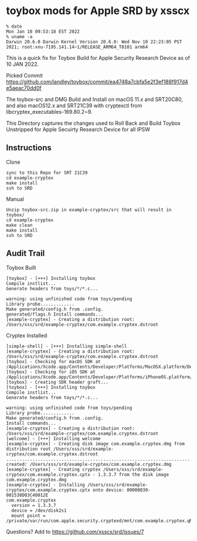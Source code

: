 # toybox mods for Apple SRD by xsscx
```
% date
Mon Jan 10 09:53:18 EST 2022
% uname -a
Darwin 20.6.0 Darwin Kernel Version 20.6.0: Wed Nov 10 22:23:05 PST 2021; root:xnu-7195.141.14~1/RELEASE_ARM64_T8101 arm64
```
This is a quick fix for Toybox Build for Apple Security Research Device as of 10 JAN 2022.

Picked Commit https://github.com/landley/toybox/commit/ea4748a7cbfa5e2f3ef188f917d4e5aeac70dd0f

The toybox-src and DMG Build and Install on macOS 11.x and SRT20C80, and also macOS12.x and SRT21C39 with cryptexctl from libcryptex_executables-169.80.2~9.

This Directory captures the changes used to Roll Back and Build Toybox Unstripped for Apple Secuirty Research Device for all IPSW

Instructions
------
Clone
```
sync to this Repo for SRT 21C39
cd example-cryptex
make install
ssh to SRD
```
Manual
```
Unzip toybox-src.zip in example-cryptex/src that will result in toybox/
cd example-cryptex
make clean
make install
ssh to SRD
```

Audit Trail
----
Toybox Built
```
[toybox] - [+++] Installing toybox
Compile instlist...
Generate headers from toys/*/*.c...

warning: using unfinished code from toys/pending
Library probe.............
Make generated/config.h from .config.
generated/flags.h Install commands...
[example-cryptex] - Creating a distribution root: /Users/xss/srd/example-cryptex/com.example.cryptex.dstroot
```
Cryptex Installed
```
[simple-shell] - [+++] Installing simple-shell
[example-cryptex] - Creating a distribution root: /Users/xss/srd/example-cryptex/com.example.cryptex.dstroot
[toybox] - Checking for macOS SDK at /Applications/Xcode.app/Contents/Developer/Platforms/MacOSX.platform/Developer/SDKs/MacOSX12.1.sdk
[toybox] - Checking for iOS SDK at /Applications/Xcode.app/Contents/Developer/Platforms/iPhoneOS.platform/Developer/SDKs/iPhoneOS15.2.sdk
[toybox] - Creating SDK header graft...
[toybox] - [+++] Installing toybox
Compile instlist...
Generate headers from toys/*/*.c...

warning: using unfinished code from toys/pending
Library probe.............
Make generated/config.h from .config.
Install commands...
[example-cryptex] - Creating a distribution root: /Users/xss/srd/example-cryptex/com.example.cryptex.dstroot
[welcome] - [+++] Installing welcome
[example-cryptex] - Creating disk image com.example.cryptex.dmg from distribution root /Users/xss/srd/example-cryptex/com.example.cryptex.dstroot
......................................................................................................................
created: /Users/xss/srd/example-cryptex/com.example.cryptex.dmg
[example-cryptex] - Creating cryptex /Users/xss/srd/example-cryptex/com.example.cryptex.cptx - 1.3.3.7 from the disk image com.example.cryptex.dmg
[example-cryptex] - Installing /Users/xss/srd/example-cryptex/com.example.cryptex.cptx onto device: 00008030-001538D03C40012E
com.example.cryptex
  version = 1.3.3.7
  device = /dev/disk2s1
  mount point = /private/var/run/com.apple.security.cryptexd/mnt/com.example.cryptex.qMFb61
```

Questions? Add to https://github.com/xsscx/srd/issues/7
